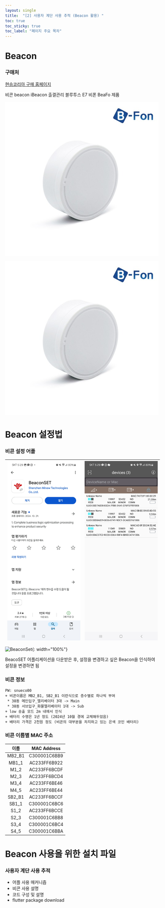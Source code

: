 ```yaml
---
layout: single
title:  "[2] 사용자 계단 사용 추적 (Beacon 활용) "
toc: true
toc_sticky: true
toc_label: "페이지 주요 목차"
---
```

# Beacon
### 구매처
[현승코리아 구매 홈페이지](https://nowwin.co.kr/product/%EB%B9%84%EC%BD%98-beacon-ibeacon-%EC%B6%9C%EA%B2%B0%EA%B4%80%EB%A6%AC-%EB%B8%94%EB%A3%A8%ED%88%AC%EC%8A%A4-e7-%EB%B9%84%ED%8F%B0-beafon/360/category/116/display/1/)

비콘 beacon iBeacon 출결관리 블루투스 E7 비폰 BeaFo 제품

<img src='./images/beacon.jpg'>

![beacon](https://github.com/rhn5121/rhn5121.github.io/blob/master/_posts/images/beacon.jpg)

# Beacon 설정법
### 비콘 설정 어플

<img src="./images/BeaconSetDownload.jpg">|<img src="https://github.com/rhn5121/rhn5121.github.io/blob/master/_posts/images/BeaconSet.jpg">
---| ---|

![BeaconSet](https://github.com/user-attachments/assets/2597a862-7034-40c1-a339-5a424b38f4e7){: width="100%"}



BeacoSET 어플리케이션을 다운받은 후, 설정을 변경하고 싶은 Beacon을 인식하여 설정을 변경하면 됨

### 비콘 정보

    PW: snueco00
    + 비콘이름은 MB2_B1, SB2_B1 이런식으로 층수별로 하나씩 부여
     * 38동 메인입구_엘리베이터 3대 -> Main
     * 38동 서브입구_화물엘리베이터 1대 -> Sub
    + low 송출 모드 2m 내에서 인식
    + 배터리 수명은 1년 정도 (2024년 10월 경에 교체해두었음)
    + 배터리 가격은 2천원 정도 (비콘의 대부분을 차지하고 있는 은색 코인 배터리)


### 비콘 이름별 MAC 주소

|이름|MAC Address|
|:---:|:---:|
|MB2_B1|C300001C6BB9|
|MB1_1|AC233FF6B922|
|M1_2|AC233FF6BCDF|
|M2_3|AC233FF6BCD4|
|M3_4|AC233FF6BE46|
|M4_5|AC233FF6BE44|
|SB2_B1|AC233FF6BCCF|
|SB1_1|C300001C6BC6|
|S1_2|AC233FF6BCCE|
|S2_3|C300001C6BB8|
|S3_4|C300001C6BC4|
|S4_5|C300001C6BBA|


# Beacon 사용을 위한 설치 파일

###  사용자 계단 사용 추적

  * 어플 사용 매커니즘
  * 비콘 사용 설명
  * 코드 구성 및 설명
  * flutter package download
